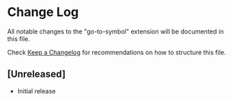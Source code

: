 # Change Log

All notable changes to the "go-to-symbol" extension will be documented in this file.

Check [Keep a Changelog](http://keepachangelog.com/) for recommendations on how to structure this file.

## [Unreleased]

- Initial release